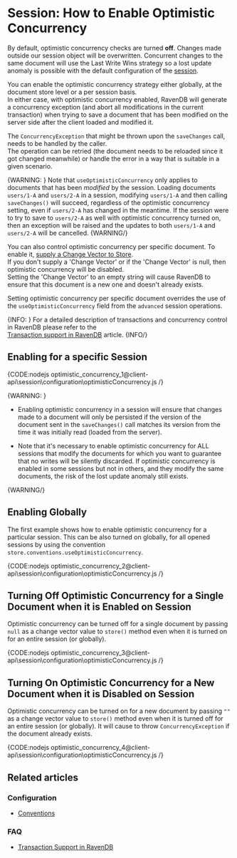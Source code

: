 # Session: How to Enable Optimistic Concurrency

By default, optimistic concurrency checks are turned **off**. Changes made outside our session object will be overwritten. Concurrent changes to the same document will use
the Last Write Wins strategy so a lost update anomaly is possible with the default configuration of the [session](../../../client-api/session/what-is-a-session-and-how-does-it-work).

You can enable the optimistic concurrency strategy either globally, at the document store level or a per session basis.  
In either case, with optimistic concurrency enabled, RavenDB will generate a concurrency exception (and abort all
modifications in the current transaction) when trying to save a document that has been modified on the server side after the client loaded and modified it.

The `ConcurrencyException` that might be thrown upon the `saveChanges` call, needs to be handled by the caller.  
The operation can be retried (the document needs to be reloaded since it got changed meanwhile) or handle the error in a way that is suitable in a given scenario.

{WARNING: }
Note that `useOptimisticConcurrency` only applies to documents that has been _modified_ by the session. Loading documents `users/1-A` and `users/2-A` in a session, modifying
`users/1-A` and then calling `saveChanges()` will succeed, regardless of the optimistic concurrency setting, even if `users/2-A` has changed in the meantime. 
If the session were to try to save to `users/2-A` as well with optimistic concurrency turned on, then an exception will be raised and the updates to both `users/1-A` and `users/2-A`
will be cancelled.
{WARNING/}

You can also control optimistic concurrency per specific document. To enable it, [supply a Change Vector to Store](../../../client-api/session/storing-entities).  
If you don't supply a 'Change Vector' or if the 'Change Vector' is null, then optimistic concurrency will be disabled.  
Setting the 'Change Vector' to an empty string will cause RavenDB to ensure that this document is a new one and doesn't already exists.

Setting optimistic concurrency per specific document overrides the use of the `useOptimisticConcurrency` field from the `advanced` session operations.

{INFO: }
For a detailed description of transactions and concurrency control in RavenDB please refer to the   
[Transaction support in RavenDB](../../../client-api/faq/transaction-support) article.
{INFO/}

## Enabling for a specific Session

{CODE:nodejs optimistic_concurrency_1@client-api\session\configuration\optimisticConcurrency.js /}

{WARNING: }

* Enabling optimistic concurrency in a session will ensure that changes made to a document will only be persisted
  if the version of the document sent in the `saveChanges()` call matches its version from the time it was initially read (loaded from the server).

* Note that it's necessary to enable optimistic concurrency for ALL sessions that modify the documents for which you want to guarantee that no writes will be silently discarded.
  If optimistic concurrency is enabled in some sessions but not in others, and they modify the same documents, the risk of the lost update anomaly still exists.

{WARNING/}

## Enabling Globally

The first example shows how to enable optimistic concurrency for a particular session. 
This can be also turned on globally, for all opened sessions by using the convention `store.conventions.useOptimisticConcurrency`.

{CODE:nodejs optimistic_concurrency_2@client-api\session\configuration\optimisticConcurrency.js /}

## Turning Off Optimistic Concurrency for a Single Document when it is Enabled on Session

Optimistic concurrency can be turned off for a single document by passing `null` as a change vector value to `store()` method even when it is turned on for an entire session (or globally).

{CODE:nodejs optimistic_concurrency_3@client-api\session\configuration\optimisticConcurrency.js /}

## Turning On Optimistic Concurrency for a New Document when it is Disabled on Session

Optimistic concurrency can be turned on for a new document by passing `""` as a change vector value to `store()` method even when it is turned off for an entire session (or globally).
It will cause to throw `ConcurrencyException` if the document already exists.

{CODE:nodejs optimistic_concurrency_4@client-api\session\configuration\optimisticConcurrency.js /}

## Related articles

### Configuration

- [Conventions](../../../client-api/configuration/conventions)

### FAQ

- [Transaction Support in RavenDB](../../../client-api/faq/transaction-support)

